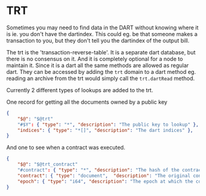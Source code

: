# TRT

Sometimes you may need to find data in the DART without knowing where it is ie. you don't have the dartindex.
This could eg. be that someone makes a transaction to you, but they don't tell you the dartindex of the output bill.

The trt is the 'transaction-reverse-table'. It is a separate dart database, but there is no consensus on it.
And it is completely optional for a node to maintain it. Since it is a dart all the same methods are allowed as regular dart.
They can be accessed by adding the `trt` domain to a dart method eg. reading an archive from the trt would simply call the `trt.dartRead` method.

Currently 2 different types of lookups are added to the trt. 

One record for getting all the documents owned by a public key

```json
{
    "$@": "$@trt"
    "#$Y": { "type": "*", "description": "The public key to lookup" },
    "indices": { "type": "*[]", "description": "The dart indices" },
}
```

And one to see when a contract was executed.

```json
{
    "$@": "$@trt_contract"
    "#contract": { "type": "*", "description": "The hash of the contract that was sent" },
    "contract": { "type": "document",  "description": "The original contract document" },
    "epoch": { "type": "i64", "description": "The epoch at which the contract was executed" },
}
```
